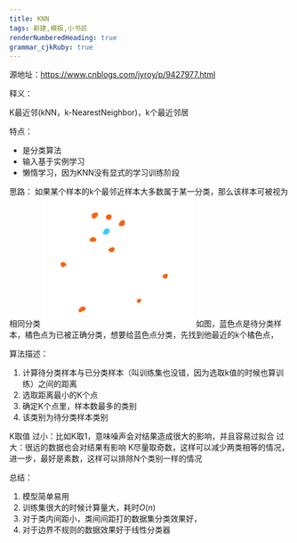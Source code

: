 ```yaml
---
title: KNN
tags: 新建,模板,小书匠
renderNumberedHeading: true
grammar_cjkRuby: true
---
```

源地址：https://www.cnblogs.com/jyroy/p/9427977.html


释义：

K最近邻(kNN，k-NearestNeighbor)，k个最近邻居

特点：
 - 是分类算法
 - 输入基于实例学习
 - 懒惰学习，因为KNN没有显式的学习训练阶段

思路：
如果某个样本的k个最邻近样本大多数属于某一分类，那么该样本可被视为相同分类
![enter description here](https://raw.githubusercontent.com/ZhaoKangkang0572/imgbed/master/小书匠/1589320232549.png)
如图，蓝色点是待分类样本，橘色点为已被正确分类，想要给蓝色点分类，先找到他最近的k个橘色点，

算法描述：
1. 计算待分类样本与已分类样本（叫训练集也没错，因为选取k值的时候也算训练）之间的距离
2. 选取距离最小的K个点
3. 确定K个点里，样本数最多的类别
4. 该类别为待分类样本类别

K取值
过小：比如K取1，意味噪声会对结果造成很大的影响，并且容易过拟合
过大：很远的数据也会对结果有影响
K尽量取奇数，这样可以减少两类相等的情况，进一步，最好是素数，这样可以排除N个类别一样的情况


总结：
1. 模型简单易用
2. 训练集很大的时候计算量大，耗时$O(n)$
3. 对于类内间距小，类间间距打的数据集分类效果好，
4. 对于边界不规则的数据效果好于线性分类器